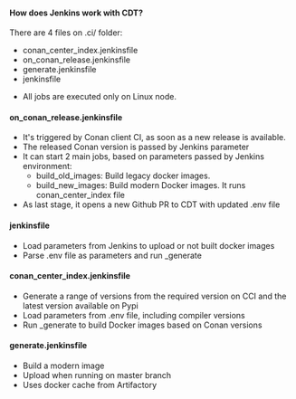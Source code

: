 #### How does Jenkins work with CDT?

There are 4 files on .ci/ folder:

* conan_center_index.jenkinsfile
* on_conan_release.jenkinsfile
* generate.jenkinsfile
* jenkinsfile


- All jobs are executed only on Linux node.


#### on_conan_release.jenkinsfile

- It's triggered by Conan client CI, as soon as a new release is available.
- The released Conan version is passed by Jenkins parameter
- It can start 2 main jobs, based on parameters passed by Jenkins environment:
  - build_old_images: Build legacy docker images.
  - build_new_images: Build modern Docker images. It runs conan_center_index file
- As last stage, it opens a new Github PR to CDT with updated .env file

#### jenkinsfile

- Load parameters from Jenkins to upload or not built docker images
- Parse .env file as parameters and run _generate

#### conan_center_index.jenkinsfile

- Generate a range of versions from the required version on CCI and the latest version available on Pypi
- Load parameters from .env file, including compiler versions
- Run _generate to build Docker images based on Conan versions

#### generate.jenkinsfile

- Build a modern image
- Upload when running on master branch
- Uses docker cache from Artifactory
